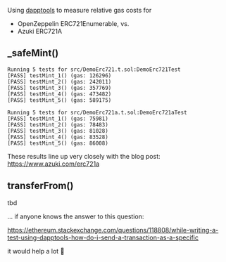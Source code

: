 Using [dapptools](https://github.com/dapphub/dapptools) to measure relative gas costs for

* OpenZeppelin ERC721Enumerable, vs.
* Azuki ERC721A

## _safeMint()

```
Running 5 tests for src/DemoErc721.t.sol:DemoErc721Test
[PASS] testMint_1() (gas: 126296)
[PASS] testMint_2() (gas: 242011)
[PASS] testMint_3() (gas: 357769)
[PASS] testMint_4() (gas: 473482)
[PASS] testMint_5() (gas: 589175)
```

```
Running 5 tests for src/DemoErc721a.t.sol:DemoErc721aTest
[PASS] testMint_1() (gas: 75981)
[PASS] testMint_2() (gas: 78483)
[PASS] testMint_3() (gas: 81028)
[PASS] testMint_4() (gas: 83528)
[PASS] testMint_5() (gas: 86008)
```

These results line up very closely with the blog post: https://www.azuki.com/erc721a

## transferFrom()

tbd

... if anyone knows the answer to this question:

https://ethereum.stackexchange.com/questions/118808/while-writing-a-test-using-dapptools-how-do-i-send-a-transaction-as-a-specific

it would help a lot 🙏